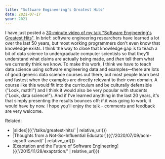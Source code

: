 ```yaml
---
title: "Software Engineering's Greatest Hits"
date: 2021-07-17
year: 2021
---
```


I have just posted a [30-minute video of my talk "Software Engineering's Greatest Hits"][video].
In brief:
software engineering researchers have learned a lot over the last 50 years,
but most working programmers don't even know that knowledge exists.
I think the way to close that knowledge gap is to teach a bit of data science to undergraduate computer scientists
so that they'll understand what claims are actually being made,
and _then_ tell them what we currently think we know.
To make this work,
I think we have to teach data science using software engineering data and examples—there are
lots of good generic data science courses out there,
but most people learn best and fastest when the examples are directly relevant to their own domain.
A course like this would fit into the curriculum and be culturally defensible ("Look, math!")
and I think it would also be very popular with students ("Look, data science!").
And if I've learned anything in the last 20 years,
it's that simply presenting the results bounces off:
if it was going to work, it would have by now.
I hope you'll enjoy the talk - comments and feedback are very welcome.

Related:

- [slides]({{'/talks/greatest-hits/' | relative_url}})
- [Thoughts from a Not-So-Influential Educator]({{'/2020/07/09/acm-sigsoft-award/' | relative_url}})
- [Exaptation and the Future of Software Engineering]({{'/2015/11/28/exaptation/' | relative_url}})

[video]: https://www.youtube.com/watch?v=HrVtA-ue-x0

